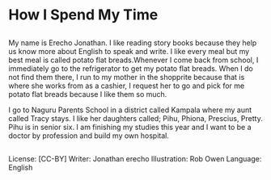 # How I Spend My Time

##
My name is Erecho Jonathan. I like reading
story books because they help us know
more about English to speak and write. I like
every meal but my best meal is called
potato flat breads.Whenever I come back
from school, I immediately go to the
refrigerator to get my potato flat breads.
When I do not find them there, I run to my
mother in the shopprite because that is
where she works from as a cashier, I request
her to go and pick for me potato flat breads
because I like them so much.

I go to Naguru Parents School in a district
called Kampala where my aunt called Tracy
stays. I like her daughters called; Pihu,
Phiona, Prescius, Pretty. Pihu is in senior six.
I am finishing my studies this year and I
want to be a doctor by profession and build
my own hospital.

##
License: [CC-BY]
Writer: Jonathan erecho
Illustration: Rob Owen
Language: English
